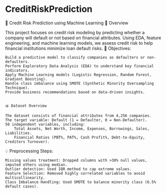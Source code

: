 # CreditRiskPrediction

🚀 Credit Risk Prediction using Machine Learning
📌 Overview

This project focuses on credit risk modeling by predicting whether a company will default or not based on financial attributes. Using EDA, feature engineering, and machine learning models, we assess credit risk to help financial institutions minimize loan default risks.
🎯 Objectives:

    Build a predictive model to classify companies as defaulters or non-defaulters.
    Perform Exploratory Data Analysis (EDA) to understand key financial indicators.
    Apply Machine Learning models (Logistic Regression, Random Forest, Gradient Boosting).
    Handle class imbalance using SMOTE (Synthetic Minority Oversampling Technique).
    Provide business recommendations based on data-driven insights.


    📊 Dataset Overview

    The dataset consists of financial attributes from 4,256 companies.
    The target variable: Default (1 = Defaulter, 0 = Non-Defaulter).
    50 independent variables, including:
        Total Assets, Net Worth, Income, Expenses, Borrowings, Sales, Liabilities.
        Financial Ratios (PBT%, PAT%, Cash Profit%, Debt-to-Equity, Creditors Turnover).

💡 Preprocessing Steps:

    Missing values treatment: Dropped columns with >30% null values, imputed others using median.
    Outlier detection: Used IQR method to cap extreme values.
    Feature Selection: Removed highly correlated variables to avoid multicollinearity.
    Class Imbalance Handling: Used SMOTE to balance minority class (6.5% default cases).
